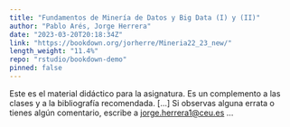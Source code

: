 ```yaml
---
title: "Fundamentos de Minería de Datos y Big Data (I) y (II)"
author: "Pablo Arés, Jorge Herrera"
date: "2023-03-20T20:18:34Z"
link: "https://bookdown.org/jorherre/Mineria22_23_new/"
length_weight: "11.4%"
repo: "rstudio/bookdown-demo"
pinned: false
---
```


Este es el material didáctico para la asignatura. Es un complemento a las clases y a la bibliografía recomendada. [...] Si observas alguna errata o tienes algún comentario, escribe a jorge.herrera1@ceu.es ...
